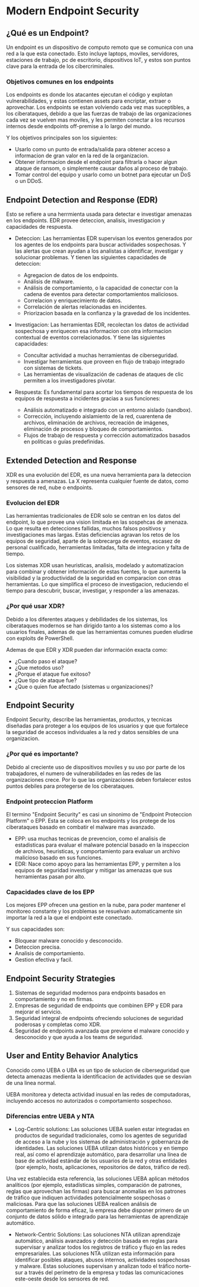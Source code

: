 # Modern Endpoint Security

## ¿Qué es un Endpoint?

Un endpoint es un dispositivo de computo remoto que se comunica con una red a la que esta conectado. Esto incluye laptops, moviles, servidores, estaciones de trabajo, pc de escritorio, dispositivos IoT, y estos son puntos clave para la entrada de los cibercriminales. 

### Objetivos comunes en los endpoints

Los endpoints es donde los atacantes ejecutan el código y explotan vulnerabilidades, y estas contienen assets para encriptar, extraer o aprovechar. Los endpoints se estan volviendo cada vez mas suceptibles, a los ciberataques, debido a que las fuerzas de trabajo de las organizaciones cada vez se vuelven mas moviles, y les permiten conectar a los recursos internos desde endpoints off-premise a lo largo del mundo. 

Y los objetivos principales son los siguientes:

* Usarlo como un punto de entrada/salida para obtener acceso a informacion de gran valor en la red de la organizacion.
* Obtener informacion desde el endpoint para filtrarla o hacer algun ataque de ransom, o simplemente causar daños al proceso de trabajo.
* Tomar control del equipo y usarlo como un botnet para ejecutar un DoS o un DDoS.

## Endpoint Detection and Response (EDR)

Esto se refiere a una herrmienta usada para detectar e investigar amenazas en los endpoints. EDR provee deteccion, analisis, investigacion y capacidades de respuesta. 

* Deteccion: Las herramientas EDR supervisan los eventos generados por los agentes de los endpoints para buscar actividades sospechosas. Y las alertas que crean ayudan a los analistas a identificar, investigar y solucionar problemas. Y tienen las siguientes capacidades de deteccion:
    * Agregacion de datos de los endpoints.
    * Análisis de malware.
    * Análisis de comportamiento, o la capacidad de conectar con la cadena de eventos para detectar comportamientos maliciosos.
    * Correlacion y enriquecimiento de datos.
    * Correlación de alertas relacionadas en incidentes.
    * Priorizacion basada en la confianza y la gravedad de los incidentes.

* Investigacion: Las herramientas EDR, recolectan los datos de actividad sospechosa y enriquecen esa informacion con otra informacion contextual de eventos correlacionados. Y tiene las siguientes capacidades:
    * Concultar actividad a muchas herramientas de ciberseguridad.
    * Investigar herramientas que proveen en flujo de trabajo integrado con sistemas de tickets.
    * Las herramientas de visualización de cadenas de ataques de clic permiten a los investigadores pivotar.

* Respuesta: Es fundamental para acortar los tiempos de respuesta de los equipos de respuesta a incidentes gracias a sus funciones:
    * Análisis automatizado e integrado con un entorno aislado (sandbox).
    * Corrección, incluyendo aislamiento de la red, cuarentena de archivos, eliminación de archivos, recreación de imágenes, eliminación de procesos y bloqueo de       comportamientos.
    * Flujos de trabajo de respuesta y corrección automatizados basados en políticas o guías predefinidas.

## Extended Detection and Response

XDR es una evolución del EDR, es una nueva herramienta para la deteccion y respuesta a amenazas. La X representa cualquier fuente de datos, como sensores de red, nube o endpoints. 

### Evolucion del EDR

Las herramientas tradicionales de EDR solo se centran en los datos del endpoint, lo que provee una vision limitada en las sospehcas de amenaza. Lo que resulta en detecciones fallidas, muchos falsos positivos y investigaciones mas largas. Estas deficiencias agravan los retos de los equipos de seguridad, aparte de la sobrecarga de eventos, escasez de personal cualificado, herramientas limitadas, falta de integracion y falta de tiempo. 

Los sistemas XDR usan heuristicas, analisis, modelado y automatizacion para combinar y obtener información de estas fuentes, lo que aumenta la visibilidad y la productividad de la seguridad en comparacion con otras herramientas. Lo que simplifica el proceso de investigacion, reduciendo el tiempo para descubrir, buscar, investigar, y responder a las amenazas.

### ¿Por qué usar XDR?

Debido a los diferentes ataques y debilidades de los sistemas, los ciberataques modernos se han dirigido tanto a los sistemas como a los usuarios finales, ademas de que las herramientas comunes pueden eludirse con exploits de PowerShell. 

Ademas de que EDR y XDR pueden dar información exacta como: 

* ¿Cuando paso el ataque?
* ¿Que metodos uso?
* ¿Porque el ataque fue exitoso?
* ¿Que tipo de ataque fue?
* ¿Que o quien fue afectado (sistemas u organizaciones)?

## Endpoint Security

Endpoint Security, describe las herramientas, productos, y tecnicas diseñadas para proteger a los equipos de los usuarios y que que fortalece la seguridad de accesos individuales a la red y datos sensibles de una organizacion. 

### ¿Por qué es importante?

Debido al creciente uso de dispositivos moviles y su uso por parte de los trabajadores, el numero de vulnerabilidades en las redes de las organizaciones crece.  Por lo que las organizaciones deben fortalecer estos puntos debiles para protegerse de los ciberataques. 

### Endpoint proteccion Platform

El termino "Endpoint Security" es casi un sinonimo de "Endpoint Proteccion Platform" o EPP. Esta se coloca en los endpoints y los protege de los ciberataques basado en combatir el malware mas avanzado. 

* EPP: usa muchas tecnicas de prevencion, como el analisis de estadisticas para evaluar el malware potencial basado en la inspeccion de archivos, heuristicas, y comportamiento para evaluar un archivo malicioso basado en sus funciones.
* EDR: Nace como apoyo para las herramientas EPP, y permiten a los equipos de seguridad investigar y mitigar las amenazas que sus herramientas pasan por alto. 

### Capacidades clave de los EPP

Los mejores EPP ofrecen una gestion en la nube, para poder mantener el monitoreo constante y los problemas se resuelvan automaticamente sin importar la red a la que el endpoint este conectado. 

Y sus capacidades son: 

* Bloquear malware conocido y desconocido.
* Deteccion precisa.
* Analisis de comportamiento.
* Gestion efectiva y facil.

## Endpoint Security Strategies

1. Sistemas de seguridad modernos para endpoints basados en comportamiento y no en firmas.
2. Empresas de seguridad de endpoints que combinen EPP y EDR para mejorar el servicio.
3. Seguridad integral de endpoints ofreciendo soluciones de seguridad poderosas y completas como XDR.
4. Seguridad de endpoints avanzada que previene el malware conocido y desconocido y que ayuda a los teams de seguridad.

## User and Entity Behavior Analytics

Conocido como UEBA o UBA es un tipo de solucion de ciberseguridad que detecta amenazas medienta la identificacion de actividades que se desvian de una linea normal. 

UEBA monitorea y detecta actividad inusual en las redes de computadoras, incluyendo accesos no autorizados o comportamiento sospechoso. 

### Diferencias entre UEBA y NTA 

* Log-Centric solutions: Las soluciones UEBA suelen estar integradas en productos de seguridad tradicionales, como los agentes de seguridad de acceso a la nube y los sistemas de administración y gobernanza de identidades. Las soluciones UEBA utilizan datos históricos y en tiempo real, así como el aprendizaje automático, para desarrollar una línea de base de actividad estándar de los usuarios de la red y otras entidades (por ejemplo, hosts, aplicaciones, repositorios de datos, tráfico de red).

Una vez establecida esta referencia, las soluciones UEBA aplican métodos analíticos (por ejemplo, estadísticas simples, comparación de patrones, reglas que aprovechan las firmas) para buscar anomalías en los patrones de tráfico que indiquen actividades potencialmente sospechosas o maliciosas. Para que las soluciones UEBA realicen análisis de comportamiento de forma eficaz, la empresa debe disponer primero de un conjunto de datos sólido e integrado para las herramientas de aprendizaje automático.

* Network-Centric Solutions: Las soluciones NTA utilizan aprendizaje automático, análisis avanzados y detección basada en reglas para supervisar y analizar todos los registros de tráfico y flujo en las redes empresariales. Las soluciones NTA utilizan esta información para identificar posibles ataques, abusos internos, actividades sospechosas y malware. Estas soluciones supervisan y analizan todo el tráfico norte-sur a través del perímetro de la empresa y todas las comunicaciones este-oeste desde los sensores de red.


